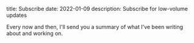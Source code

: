 title: Subscribe
date: 2022-01-09
description: Subscribe for low-volume updates

Every now and then, I'll send you a summary of what I've been writing
about and working on.

<script async data-uid="86f22d5c50" src="https://chipper-artisan-9225.ck.page/86f22d5c50/index.js"></script>
